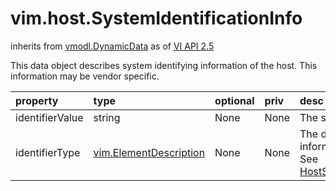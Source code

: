 vim.host.SystemIdentificationInfo
=================================
inherits from [vmodl.DynamicData](docs/vmodl.DynamicData.md)
as of [VI API 2.5](vim.version.md#vim.version.version2)


This data object describes system identifying information of the host. This   information may be vendor specific.

| property | type | optional | priv | desc |
|:---------|:-----|:---------|:-----|:-----|
| identifierValue | string | None | None | The system identification information |
| identifierType | [vim.ElementDescription](vim.ElementDescription.md "vim.ElementDescription") | None | None | The description of the identifying information.<br>See <a href="vim.host.SystemIdentificationInfo.Identifier.md">HostSystemIdentificationInfoIdentifier</a><br> |


